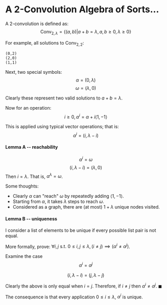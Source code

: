 # A 2-Convolution Algebra of Sorts...

A 2-convolution is defined as:
$$
\text{Conv}_{2,\lambda}=\{(a,b) | a + b = \lambda, a,b\geq 0, \lambda\geq0\}
$$

For example, all solutions to $\text{Conv}_{2,2}$:
```
(0,2)
(2,0)
(1,1)
```

Next, two special symbols:
$$
\alpha=(0,\lambda)
$$
$$
\omega=(\lambda,0)
$$

Clearly these represent two valid solutions to $a+b=\lambda$.

Now for an operation:
$$
i\geq 0, \alpha^i = \alpha + i\langle 1,-1\rangle
$$

This is applied using typical vector operations; that is:
$$
\alpha^i = (i,\lambda-i)
$$

#### Lemma A -- reachability

$$
\alpha^i = \omega
$$
$$
(i,\lambda-i) = (\lambda,0)
$$
Then $i=\lambda$. That is, $\alpha^\lambda = \omega$.

Some thoughts:

- Clearly $\alpha$ can "reach" $\omega$ by repeatedly adding $\langle 1,-1\rangle$.
- Starting from $\alpha$, it takes $\lambda$ steps to reach $\omega$.
- Considered as a graph, there are (at most) $1+\lambda$ unique nodes visited.

#### Lemma B -- uniqueness

I consider a list of elements to be unique if every possible list pair is not equal.

More formally, prove: $\forall i,j \text{ s.t. } 0\leq i,j \leq\lambda, (i\neq j)\implies(\alpha^i\neq\alpha^j)$.

Examine the case
$$
\alpha^i = \alpha^j
$$

$$
(i,\lambda-i) = (j,\lambda-j)
$$

Clearly the above is only equal when $i=j$. Therefore, if $i\neq j$ then $\alpha^i \neq \alpha^j$. $\blacksquare$

The consequence is that every application $0\leq i\leq\lambda$, $\alpha^i$ is unique.